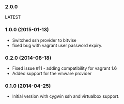 ### 2.0.0

LATEST

### 1.0.0 (2015-01-13)
* Switched ssh provider to bitvise
* fixed bug with vagrant user password expiry.

### 0.2.0 (2014-08-18)
* Fixed issue #11 - adding compatibility for vagrant 1.6
* Added support for the vmware provider

### 0.1.0 (2014-04-25)
* Initial version with cygwin ssh and virtualbox support.
